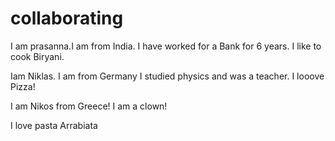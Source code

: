 # collaborating

I am prasanna.I am from India.
I have worked for a Bank for 6 years.
I like to cook Biryani.

Iam Niklas. I am from Germany
I studied physics and was a teacher.
I looove Pizza! 

I am Nikos from Greece! I am a clown!


I love pasta Arrabiata 
